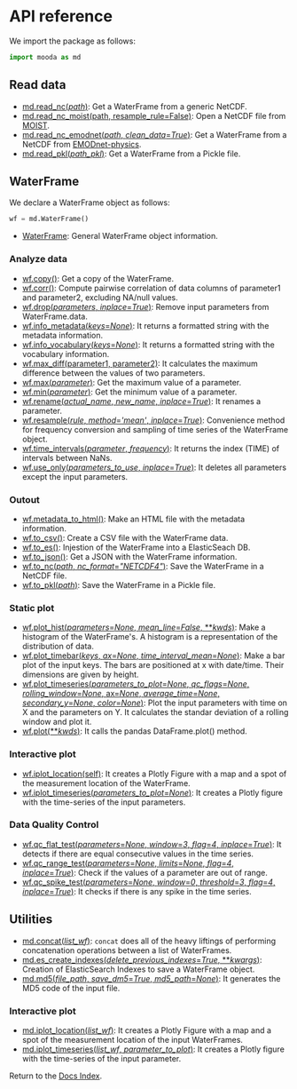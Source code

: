 # API reference

We import the package as follows:

```python
import mooda as md
```

## Read data

* [md.read_nc(*path*)](input/read_nc.md): Get a WaterFrame from a generic NetCDF.
* [md.read_nc_moist(path, resample_rule=False)](input/read_nc_moist.md): Open a NetCDF file from [MOIST](http://www.moist.it/sites/western_ionian_sea/2).
* [md.read_nc_emodnet(*path*, *clean_data*=*True*)](input/read_nc_emodnet.md): Get a WaterFrame from a NetCDF from [EMODnet-physics](https://www.emodnet-physics.eu/).
* [md.read_pkl(*path_pkl*)](input/read_pkl.md): Get a WaterFrame from a Pickle file.

## WaterFrame

We declare a WaterFrame object as follows:

```python
wf = md.WaterFrame()
```

* [WaterFrame](waterframe/waterframe.md): General WaterFrame object information.

### Analyze data

* [wf.copy()](waterframe/analysis/copy.md): Get a copy of the WaterFrame.
* [wf.corr()](waterframe/analysis/corr.md): Compute pairwise correlation of data columns of parameter1 and parameter2, excluding NA/null values.
* [wf.drop(*parameters*, *inplace*=*True*)](waterframe/analysis/drop.md): Remove input parameters from WaterFrame.data.
* [wf.info_metadata(*keys*=*None*)](waterframe/analysis/info_metadata.md): It returns a formatted string with the metadata information.
* [wf.info_vocabulary(*keys*=*None*)](waterframe/analysis/info_vocabulary.md): It returns a formatted string with the vocabulary information.
* [wf.max_diff(parameter1, parameter2)](waterframe/analysis/max_diff.md): It calculates the maximum difference between the values of two parameters.
* [wf.max(*parameter*)](waterframe/analysis/max.md): Get the maximum value of a parameter.
* [wf.min(*parameter*)](waterframe/analysis/min.md): Get the minimum value of a parameter.
* [wf.rename(*actual_name*, *new_name*, *inplace*=*True*)](waterframe/analysis/rename.md): It renames a parameter.
* [wf.resample(*rule*, *method*=*'mean'*, *inplace*=*True*)](waterframe/analysis/resample.md): Convenience method for frequency conversion and sampling of time series of the WaterFrame object.
* [wf.time_intervals(*parameter*, *frequency*)](waterframe/analysis/time_intervals.md): It returns the index (TIME) of intervals between NaNs.
* [wf.use_only(*parameters_to_use*, *inplace*=*True*)](waterframe/analysis/use_only.md): It deletes all parameters except the input parameters.

### Outout

* [wf.metadata_to_html()](waterframe/output/metadata_to_html.md): Make an HTML file with the metadata information.
* [wf.to_csv()](waterframe/output/to_csv.md): Create a CSV file with the WaterFrame data.
* [wf.to_es()](waterframe/output/to_es.md): Injestion of the WaterFrame into a ElasticSeach DB.
* [wf.to_json()](waterframe/output/to_json.md): Get a JSON with the WaterFrame information.
* [wf.to_nc(*path*, *nc_format*=*"NETCDF4"*)](waterframe/output/to_nc.md): Save the WaterFrame in a NetCDF file.
* [wf.to_pkl(*path*)](waterframe/output/to_pkl.md): Save the WaterFrame in a Pickle file.

### Static plot

* [wf.plot_hist(*parameters*=*None*, *mean_line*=*False*, ***kwds*)](waterframe/plot/plot_hist.md): Make a histogram of the WaterFrame's. A histogram is a representation of the distribution of data.
* [wf.plot_timebar(*keys*, *ax*=*None*, *time_interval_mean*=*None*)](waterframe/plot/plot_timebar.md): Make a bar plot of the input keys. The bars are positioned at x with date/time. Their dimensions are given by height.
* [wf.plot_timeseries(*parameters_to_plot*=*None*, *qc_flags*=*None*, *rolling_window*=*None*, ax=*None*, *average_time*=*None*, *secondary_y*=*None*, *color*=*None*)](waterframe/plot/plot_timeseries.md): Plot the input parameters with time on X and the parameters on Y. It calculates the standar deviation of a rolling window and plot it.
* [wf.plot(***kwds*)](waterframe/plot/plot.md): It calls the pandas DataFrame.plot() method.

### Interactive plot

* [wf.iplot_location(self)](waterframe/iplot/iplot_location.md): It creates a Plotly Figure with a map and a spot of the measurement location of the WaterFrame.
* [wf.iplot_timeseries(*parameters_to_plot*=*None*)](waterframe/iplot/iplot_timeseries.md): It creates a Plotly figure with the time-series of the input parameters.

### Data Quality Control

* [wf.qc_flat_test(*parameters*=*None*, *window*=*3*, *flag*=*4*, *inplace*=*True*)](waterframe/qc/qc_flag_test.md): It detects if there are equal consecutive values in the time series.
* [wf.qc_range_test(*parameters*=*None*, *limits*=*None*, *flag*=*4*, *inplace*=*True*)](waterframe/qc/qc_range_test.md): Check if the values of a parameter are out of range.
* [wf.qc_spike_test(*parameters*=*None*, *window*=*0*, *threshold*=*3*, *flag*=*4*, *inplace*=*True*)](waterframe/qc/qc_spike_test.md): It checks if there is any spike in the time series.

## Utilities

* [md.concat(*list_wf*)](util/concat.md): `concat` does all of the heavy liftings of performing concatenation operations between a list of WaterFrames.
* [md.es_create_indexes(*delete_previous_indexes*=*True*, ***kwargs*)](util/es_create_indexes.md): Creation of ElasticSearch Indexes to save a WaterFrame object.
* [md.md5(*file_path*, *save_dm5*=*True*, *md5_path*=*None*)](util/md5.md): It generates the MD5 code of the input file.

### Interactive plot

* [md.iplot_location(*list_wf*)](util/iplot/iplot_location.md): It creates a Plotly Figure with a map and a spot of the measurement location of the input WaterFrames.
* [md.iplot_timeseries(*list_wf*, *parameter_to_plot*)](util/iplot/iplot_timeseries.md): It creates a Plotly figure with the time-series of the input parameter.

Return to the [Docs Index](../index_docs.md).
